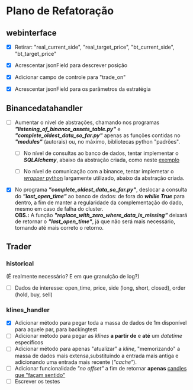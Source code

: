 # Plano de Refatoração

## webinterface

* [x] Retirar: "real_current_side", "real_target_price", "bt_current_side", "bt_target_price"  

* [x] Acrescentar jsonField para descrever posição  

* [x] Adicionar campo de controle para "trade_on"

* [x] Acrescentar jsonField para os parâmetros da estratégia  

## Binancedatahandler

* [ ] Aumentar o nível de abstrações, chamando nos programas ***"listening_of_binance_assets_table.py"*** e ***"complete_oldest_data_so_far.py"*** apenas as funções contidas no ***"modules"*** (autorais) ou, no máximo, bibliotecas python "padrões".  

  * [ ] No nível de consultas ao banco de dados, tentar implementar o ***SQLAlchemy***, abaixo da abstração criada, como neste [exemplo](https://www.learndatasci.com/tutorials/using-databases-python-postgres-sqlalchemy-and-alembic/ "learndatasci, Data Science Tutorials")
  
  * [ ] No nível de comunicação com a binance, tentar implemetar o [*wrapper* python](https://python-binance.readthedocs.io/en/latest/ "Python wrapper for binance API") largamente utilizado, abaixo da abstração criada.  

* [x] No programa ***"complete_oldest_data_so_far.py"***, deslocar a consulta do ***"last_open_time"*** ao banco de dados: de fora do ***whilie True*** para dentro, a fim de manter a regularidade da complementação do dado, mesmo em caso de falha do cluster.  
**OBS.:** A função ***"replace_with_zero_where_data_is_missing"*** deixará de retornar o ***"last_open_time"***, já que não será mais necessário, tornando até mais correto o retorno.  

## Trader

### historical

(É realmente necessário? E em que granulção de log?)

* [ ] Dados de interesse: open_time, price, side (long, short, closed), order (hold, buy, sell)

### klines_handler

* [x] Adicionar método para pegar toda a massa de dados de 1m disponível para aquele par, para backingtest  
* [ ] Adicionar método para pegar as *klines* **a partir de** e **até** um *datetime* específicos  
* [ ] Adicionar método para apenas "atualizar" a *kline*, "memorizando" a massa de dados mais extensa,substituindo a entrada mais antiga e adicionando uma entrada mais recente (*"cache"*).  
* [ ] Adicionar funcionalidade *"no offset"* a fim de retornar **apenas** [candles que "façam sentido"](/docs/questions.md)
* [ ] Escrever os testes  

